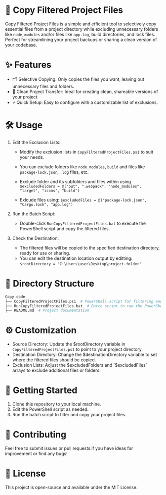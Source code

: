# 📂 Copy Filtered Project Files

Copy Filtered Project Files is a simple and efficient tool to selectively copy essential files from a project directory while excluding unnecessary folders like `node_modules` and/or files like `app.log`, build directories, and lock files. Perfect for streamlining your project backups or sharing a clean version of your codebase.

# ✨ Features

- 🗂️ Selective Copying: Only copies the files you want, leaving out unnecessary files and folders.
- 🧹 Clean Project Transfer: Ideal for creating clean, shareable versions of your project.
- ⚡ Quick Setup: Easy to configure with a customizable list of exclusions.

# 🛠️ Usage

1. Edit the Exclusion Lists:

   - Modify the exclusion lists in `CopyFilteredProjectFiles.ps1` to suit your needs.
   - You can exclude folders like `node_modules`, `build` and files like `package-lock.json`, `.log` files, etc.
   - Exclude folder and its subfolders and files within using `$excludedFolders = @("out", ".webpack", "node_modules", "target", "icons", "build")`

   - Exlcude files using: `$excludedFiles = @("package-lock.json", "Cargo.lock", "app.log")`

2. Run the Batch Script:

   - Double-click `RunCopyFilteredProjectFiles.bat` to execute the PowerShell script and copy the filtered files.

3. Check the Destination:
   - The filtered files will be copied to the specified destination directory, ready for use or sharing.
   - You can edit the destination location output by editting:
     `$rootDirectory = "C:\Users\user\Desktop\project-folder"`

# 📁 Directory Structure

```bash
Copy code
├── CopyFilteredProjectFiles.ps1  # PowerShell script for filtering and copying files
├── RunCopyFilteredProjectFiles.bat  # Batch script to run the PowerShell script
├── README.md  # Project documentation
```

# ⚙️ Customization

- Source Directory: Update the $rootDirectory variable in `CopyFilteredProjectFiles.ps1` to point to your project directory.
- Destination Directory: Change the $destinationDirectory variable to set where the filtered files should be copied.
- Exclusion Lists: Adjust the $excludedFolders and `$excludedFiles` arrays to exclude additional files or folders.

# 🚀 Getting Started

1. Clone this repository to your local machine.
2. Edit the PowerShell script as needed.
3. Run the batch script to filter and copy your project files.

# 🤝 Contributing

Feel free to submit issues or pull requests if you have ideas for improvement or find any bugs!

# 📝 License

This project is open-source and available under the MIT License.
